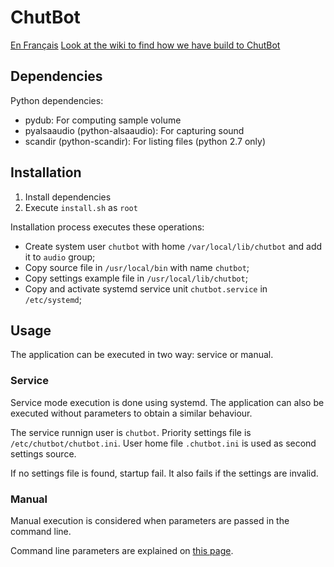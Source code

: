 # ChutBot

[En Français](fr/README.md)
[Look at the wiki to find how we have build to ChutBot](https://github.com/Plan-Net-France/chutbot/wiki)

## Dependencies

Python dependencies:

* pydub: For computing sample volume
* pyalsaaudio (python-alsaaudio): For capturing sound
* scandir (python-scandir): For listing files (python 2.7 only)

## Installation

1. Install dependencies
2. Execute `install.sh` as `root`

Installation process executes these operations:

* Create system user `chutbot` with home `/var/local/lib/chutbot` and add it to `audio` group;
* Copy source file in `/usr/local/bin` with name `chutbot`;
* Copy settings example file in `/usr/local/lib/chutbot`;
* Copy and activate systemd service unit `chutbot.service` in `/etc/systemd`;

## Usage

The application can be executed in two way: service or manual.

### Service

Service mode execution is done using systemd. The application can also
be executed without parameters to obtain a similar behaviour.

The service runnign user is `chutbot`. Priority settings file is 
`/etc/chutbot/chutbot.ini`. User home file `.chutbot.ini` is used as second
settings source.

If no settings file is found, startup fail. It also fails if the settings
are invalid.

### Manual

Manual execution is considered when parameters are passed in the command line.

Command line parameters are explained on [this page](en/Command-Line.md).
